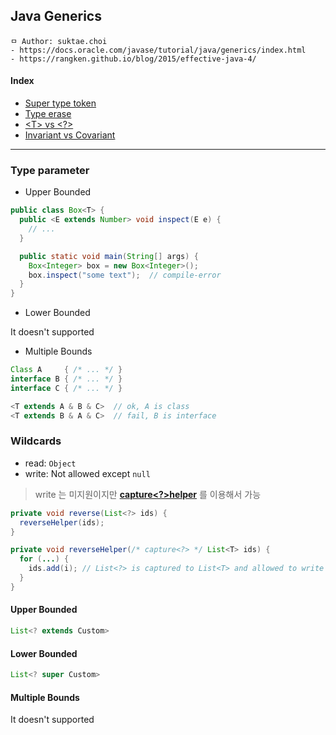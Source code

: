 ## Java Generics

```
ㅁ Author: suktae.choi
- https://docs.oracle.com/javase/tutorial/java/generics/index.html
- https://rangken.github.io/blog/2015/effective-java-4/
```

#### Index

- [Super type token](https://www.baeldung.com/java-super-type-tokens)
- [Type erase](type-erase)
- [\<T\> vs \<?\>](t-vs-question)
- [Invariant vs Covariant](invariant-vs-covariant)

***

### Type parameter

- Upper Bounded

```java
public class Box<T> {
  public <E extends Number> void inspect(E e) {
    // ...
  }

  public static void main(String[] args) {
    Box<Integer> box = new Box<Integer>();        
    box.inspect("some text");  // compile-error
  }
}
```

- Lower Bounded

It doesn't supported

- Multiple Bounds

```java
Class A     { /* ... */ }
interface B { /* ... */ }
interface C { /* ... */ }

<T extends A & B & C>  // ok, A is class
<T extends B & A & C>  // fail, B is interface
```

### Wildcards

- read: `Object`
- write: Not allowed except `null`

> write 는 미지원이지만 **[capture\<?\>helper](https://docs.oracle.com/javase/tutorial/java/generics/capture.html)** 를 이용해서 가능

```java
private void reverse(List<?> ids) {
  reverseHelper(ids);
}

private void reverseHelper(/* capture<?> */ List<T> ids) {
  for (...) {
    ids.add(i);	// List<?> is captured to List<T> and allowed to write
  }
}
```

#### Upper Bounded
```java
List<? extends Custom>
```

#### Lower Bounded
```java
List<? super Custom>
```

#### Multiple Bounds
It doesn't supported
